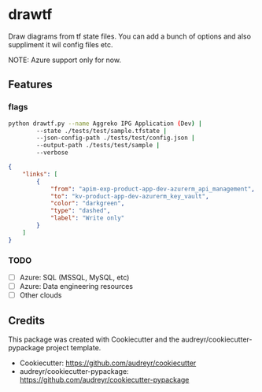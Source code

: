 # drawtf

Draw diagrams from tf state files. You can add a bunch of options and also suppliment it wil config files etc.

NOTE: Azure support only for now.

## Features

### flags

```bash 
python drawtf.py --name Aggreko IPG Application (Dev) |
        --state ./tests/test/sample.tfstate |
        --json-config-path ./tests/test/config.json |
        --output-path ./tests/test/sample |
        --verbose
```

```json
{
    "links": [
        { 
            "from": "apim-exp-product-app-dev-azurerm_api_management", 
            "to": "kv-product-app-dev-azurerm_key_vault",
            "color": "darkgreen",
            "type": "dashed",
            "label": "Write only"
        }
    ]
}
```


### TODO

- [ ] Azure: SQL (MSSQL, MySQL, etc)
- [ ] Azure: Data engineering resources
- [ ] Other clouds

## Credits

This package was created with Cookiecutter and the audreyr/cookiecutter-pypackage project template.

* Cookiecutter: https://github.com/audreyr/cookiecutter
* audreyr/cookiecutter-pypackage: https://github.com/audreyr/cookiecutter-pypackage

